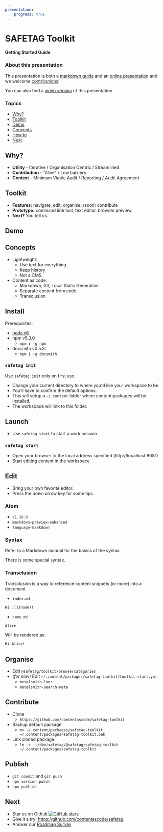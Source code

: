 ```yaml
---
presentation:
    progress: true
---
```


<!-- slide -->
# SAFETAG Toolkit
#### Getting Started Guide

<!-- slide vertical:true -->
### About this presentation

This presentation is both a [markdown guide](https://github.com/contentascode/safetag/blob/master/docs/guide.md) and an [online presentation](https://rawgit.com/contentascode/safetag/38d8526a/docs/guide.html) and we welcome [contributions](github.com/contentascode/safetag)!

You can also find a [video version](https://www.youtube.com/watch?v=tf4WTG7nvoU) of this presentation.

<!-- slide -->

### Topics
<!-- TOC depthFrom:2 depthTo:2 withLinks:1 updateOnSave:1 orderedList:0 -->

- [Why?](#why)
- [Toolkit](#toolkit)
- [Demo](#demo)
- [Concepts](#concepts)
- [How to](#install)
- [Next](#next)

<!-- /TOC -->

<!-- slide -->
## Why?

 - **Utility** - Iterative / Organisation Centric / Streamlined
 - **Contribution** - "Alive" / Low barriers
 - **Context** -  Minimum Viable Audit / Reporting / Audit Agreement

<!-- slide -->
## Toolkit

- **Features:** navigate, edit, organise, (soon) contribute
- **Prototype:** command line tool, text editor, browser preview.
- **Next?** You tell us.

<!-- slide -->
## Demo

<!-- slide  -->
## Concepts

 - Lightweight:
   - Use text for everything
   - Keep history
   - Not a CMS.
 - Content as code:
   - Markdown, Git, Local Static Generation
   - Separate content from code.
   - Transclusion

<!-- slide -->
## Install

Prerequisites:
 - [node v6](https://nodejs.org/en/)
 - npm v5.3.0
   -  `npm i -g npm`
 - docsmith v0.5.3:
   -  `npm i -g docsmith`

<!-- slide vertical:true -->

### `safetag init`

Use `safetag init` only on first use.

  - Change your current directory to where you'd like your workspace to be
  - You'll have to confirm the default options.
  - This will setup a `~/.content` folder where content packages will be installed.
  - The workspace will link to this folder.

<!-- slide -->
## Launch

- Use `safetag start` to start a work session

<!-- slide vertical:true -->

### `safetag start`

  - Open your browser to the local address specified (http://localhost:8081)
  - Start editing content in the workspace

<!-- slide -->
## Edit

 - Bring your own favorite editor.
 - Press the _down arrow_ key for some tips.

<!-- slide vertical:true -->

### Atom

 - `v1.18.0`
 - `markdown-preview-enhanced`
 - `language-markdown`

<!-- slide vertical:true -->
### Syntax

Refer to a Markdown manual for the basics of the syntax.

There is some special syntax.

<!-- slide vertical:true -->
### Transclusion

Transclusion is a way to reference content snippets (or more) into a document.

- `index.md`
```markdown
Hi :[](name)!
```

- `name.md`
```markdown
Alice
```

Will be rendered as:
```markdown
Hi Alice!
```

<!--

This helps make content more reusable since the snippet's content can be transcluded several times and updating the snippet will automatically update all the locations where it is transcluded.

We say that the "content" is "dependent" on the transcluded "content".

 `:[title](link)` this will include the `link` snippet content in the current document.

In the easiest case, `link` is the name of a file in the same directory, but it can also be used with the following type of links:

#### Smart links

Smart links are easy to write and should "do the right thing" so you can focus on your content. The link resolution mechanism is described in more details below. It follows the general principles:
 - **Concise**: Avoiding writing file extensions
 - (soon) **Modular**: They should support reusable content packages.
 - (soon) **Adaptable**: They should not need to be changes when overriding content (See [Overrides](#overrides))

In more details:
 - `:[](name)` - This will match the first of the following cases:
   - in the same folder as the content.
     - a file called `name` and will transclude it.
     - a file called `name.md` and will transclude it.
     - a folder called `name` with an `index` file and will transclude it.
     - a folder called `name` with an `index.md` file and will transclude it.
     - a folder called `name` with no index, it will transclude all files in the folder.
  - the same in the parent folders all the way to the workspace's root.
  - content packages
    - a content package called `name` installed in the content repository.

 - `:[](folder/name)`
   - same as above
   - content packages
     - a content package called `folder` with a subpackage `name`, the subpackage can be:
       - a file called `name`, `name.md`
       - a folder called `name` with and `index` or `index.md` file
       - a folder called `name` with no index and it will transclude all files in the folder.

#### Explicit links

 - `:[](name.md)` this will only match a file called `name.md` in the same directory and will transclude it.
 - `:[](./folder/name.md)` this will only match a file in the `folder` subdirectory of the content's directory.

### (Soon) Overrides

Overrides allow to modify published content with your personal customisation with minimum changes and making it easy to later contribute back these changes to the publication.

Overrides are enabled by `workspaces`. A workspace is a dynamic representation of the content which is kept connected to its source publication (allowing updates and making it easier to contribute back), but which is optimised for content authoring (hiding technical details about rendering), content editing (SOON - with version control and collaborative features).

Here's a basic override example:

```
   .
   ├── index.md          // Index
   └── :chapters/        // `:` means that the chapters are from a content package.
       ├── chapter_1.md  // as a consequence these chapters are linked
       └── chapter_2.md  // and should not be modified.
```

In order to override it with your own chapter 2, you need to :
 - create a `chapters` folder in your workspace
 - create a `chapter_2.md` file in this folder.

This is what it will look like:

```
   .
   ├── index.md            // Index
   ├── chapters/           // This new folder will setup an override.
   │   └── chapter_2.md    // This will override chapter_2.md
   └── :chapters/          //
       ├── chapter_1.md    //
       └── chapter_2.md    // This is now masked.
```

This makes it easy to start working on your own versions of content without having to worry about making irreversible changes. This is also setup (SOON) to deal with version control for you so that every change is properly tracked and facilitate content packaging so that it's easy to contribute back.

-->

<!-- slide -->

## Organise

 - Edit `@safetag/toolkit/browse/categories`
 - _(for now)_ Edit `~/.content/packages/safetag-toolkit/toolkit-start.yml`
     - `metalsmith-lunr`
     - `metalsmith-search-meta`

<!-- slide -->

## Contribute

 - Clone
   - `https://github.com/contentascode/safetag-toolkit`
 - Backup default package
   - `mv ~/.content/packages/safetag-toolkit ~/.content/packages/safetag-toolkit.bak`
 - Link cloned package
   - `ln -s  ~/dev/safetag/@safetag/safetag-toolkit ~/.content/packages/safetag-toolkit`

<!-- slide -->

## Publish

  - `git commit` and `git push`
  - `npm version patch`
  - `npm publish`

<!-- slide -->

## Next

 - Star us on Github [![GitHub stars](https://img.shields.io/github/stars/contentascode/safetag.svg?style=social&label=Star)]()
 - Give it a try: https://github.com/contentascode/safetag
 - Answer our [Roadmap Survey](https://www.surveymonkey.de/r/G5Q5BF6)

